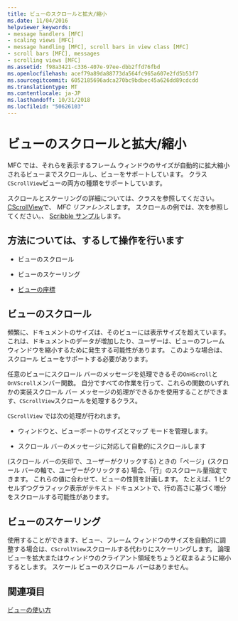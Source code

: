 ```yaml
---
title: ビューのスクロールと拡大/縮小
ms.date: 11/04/2016
helpviewer_keywords:
- message handlers [MFC]
- scaling views [MFC]
- message handling [MFC], scroll bars in view class [MFC]
- scroll bars [MFC], messages
- scrolling views [MFC]
ms.assetid: f98a3421-c336-407e-97ee-dbb2ffd76fbd
ms.openlocfilehash: acef79a89da88773da564fc965a607e2fd5b53f7
ms.sourcegitcommit: 6052185696adca270bc9bdbec45a626dd89cdcdd
ms.translationtype: MT
ms.contentlocale: ja-JP
ms.lasthandoff: 10/31/2018
ms.locfileid: "50626103"
---
```

# <a name="scrolling-and-scaling-views"></a>ビューのスクロールと拡大/縮小

MFC では、それらを表示するフレーム ウィンドウのサイズが自動的に拡大縮小されるビューまでスクロールし、ビューをサポートしています。 クラス`CScrollView`ビューの両方の種類をサポートしています。

スクロールとスケーリングの詳細については、クラスを参照してください。 [CScrollView](../mfc/reference/cscrollview-class.md)で、 *MFC リファレンス*します。 スクロールの例では、次を参照してください。、 [Scribble サンプル](../visual-cpp-samples.md)します。

## <a name="what-do-you-want-to-know-more-about"></a>方法については、するして操作を行います

- ビューのスクロール

- ビューのスケーリング

- [ビューの座標](/windows/desktop/gdi/window-coordinate-system)

##  <a name="_core_scrolling_a_view"></a> ビューのスクロール

頻繁に、ドキュメントのサイズは、そのビューには表示サイズを超えています。 これは、ドキュメントのデータが増加したり、ユーザーは、ビューのフレーム ウィンドウを縮小するために発生する可能性があります。 このような場合は、スクロール ビューをサポートする必要があります。

任意のビューにスクロール バーのメッセージを処理できるその`OnHScroll`と`OnVScroll`メンバー関数。 自分ですべての作業を行って、これらの関数のいずれかの実装スクロール バー メッセージの処理ができるかを使用することができます、`CScrollView`スクロールを処理するクラス。

`CScrollView` では次の処理が行われます。

- ウィンドウと、ビューポートのサイズとマップ モードを管理します。

- スクロール バーのメッセージに対応して自動的にスクロールします

(スクロール バーの矢印で、ユーザーがクリックする) ときの「ページ」(スクロール バーの軸で、ユーザーがクリックする) 場合、「行」のスクロール量指定できます。 これらの値に合わせて、ビューの性質を計画します。 たとえば、1 ピクセルずつグラフィック表示がテキスト ドキュメントで、行の高さに基づく増分をスクロールする可能性があります。

##  <a name="_core_scaling_a_view"></a> ビューのスケーリング

使用することができます、ビュー、フレーム ウィンドウのサイズを自動的に調整する場合は、`CScrollView`スクロールする代わりにスケーリングします。 論理ビューを拡大またはウィンドウのクライアント領域をちょうど収まるように縮小するとします。 スケール ビューのスクロール バーはありません。

## <a name="see-also"></a>関連項目

[ビューの使い方](../mfc/using-views.md)

